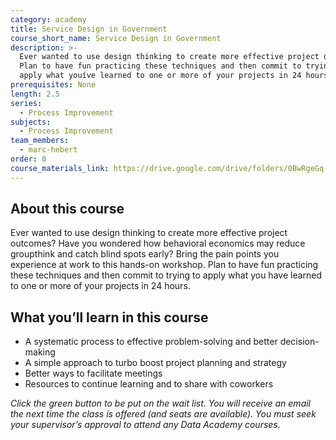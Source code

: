 ```yaml
---
category: academy
title: Service Design in Government
course_short_name: Service Design in Government
description: >-
  Ever wanted to use design thinking to create more effective project outcomes?
  Plan to have fun practicing these techniques and then commit to trying to
  apply what youíve learned to one or more of your projects in 24 hours.
prerequisites: None
length: 2.5
series:
  - Process Improvement
subjects:
  - Process Improvement
team_members:
  - marc-hebert
order: 0
course_materials_link: https://drive.google.com/drive/folders/0BwRgeGq-b8f9bUx5MFpOT0hsV3c
---
```

## About this course

Ever wanted to use design thinking to create more effective project outcomes? Have you wondered how behavioral economics may reduce groupthink and catch blind spots early? Bring the pain points you experience at work to this hands-on workshop. Plan to have fun practicing these techniques and then commit to trying to apply what you have learned to one or more of your projects in 24 hours.

## What you’ll learn in this course

* A systematic process to effective problem-solving and better decision-making
* A simple approach to turbo boost project planning and strategy
* Better ways to facilitate meetings
* Resources to continue learning and to share with coworkers

*Click the green button to be put on the wait list. You will receive an email the next time the class is offered (and seats are available). You must seek your supervisor’s approval to attend any Data Academy courses.*